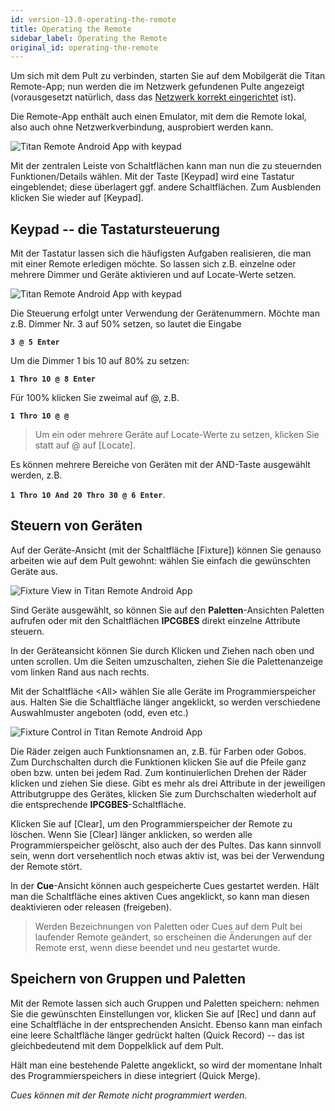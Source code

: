 ```yaml
---
id: version-13.0-operating-the-remote
title: Operating the Remote
sidebar_label: Operating the Remote
original_id: operating-the-remote
---
```


Um sich mit dem Pult zu verbinden, starten Sie auf dem Mobilgerät die
Titan Remote-App; nun werden die im Netzwerk gefundenen Pulte angezeigt
(vorausgesetzt natürlich, dass das [Netzwerk korrekt eingerichtet](setting-up-the-remote.md) ist).

Die Remote-App enthält auch einen Emulator, mit dem die Remote lokal,
also auch ohne Netzwerkverbindung, ausprobiert werden kann.

![Titan Remote Android App with keypad](/docs/images/Titan-Remote-Android-App-with-keypad.png)

Mit der zentralen Leiste von Schaltflächen kann man nun die zu
steuernden Funktionen/Details wählen. Mit der Taste \[Keypad\] wird 
eine Tastatur eingeblendet; diese überlagert ggf. andere Schaltflächen. 
Zum Ausblenden klicken Sie wieder auf \[Keypad\].

Keypad -- die Tastatursteuerung
-------------------------------

Mit der Tastatur lassen sich die häufigsten Aufgaben realisieren,
die man mit einer Remote erledigen möchte. So lassen sich z.B. einzelne
oder mehrere Dimmer und Geräte aktivieren und auf Locate-Werte setzen.

![Titan Remote Android App with keypad](/docs/images/Titan-Remote-Android-App-with-keypad.png)

Die Steuerung erfolgt unter Verwendung der Gerätenummern. Möchte man
z.B. Dimmer Nr. 3 auf 50% setzen, so lautet die Eingabe

**`3 @ 5 Enter`**

Um die Dimmer 1 bis 10 auf 80% zu setzen:

**`1 Thro 10 @ 8 Enter`**

Für 100% klicken Sie zweimal auf @, z.B.

**`1 Thro 10 @ @`**

> 	Um ein oder mehrere Geräte auf Locate-Werte zu setzen, klicken Sie statt
	auf @ auf \[Locate\].

Es können mehrere Bereiche von Geräten mit der AND-Taste ausgewählt
werden, z.B.

**`1 Thro 10 And 20 Thro 30 @ 6 Enter`**.

Steuern von Geräten
-------------------

Auf der Geräte-Ansicht (mit der Schaltfläche \[Fixture\]) können Sie
genauso arbeiten wie auf dem Pult gewohnt: wählen Sie einfach die
gewünschten Geräte aus.

![Fixture View in Titan Remote Android App](/docs/images/Fixture-View-in-Titan-Remote-Android-App.png)

Sind Geräte ausgewählt, so können Sie auf den **Paletten**-Ansichten
Paletten aufrufen oder mit den Schaltflächen **IPCGBES** direkt einzelne
Attribute steuern.

In der Geräteansicht können Sie durch Klicken und Ziehen nach oben und
unten scrollen. Um die Seiten umzuschalten, ziehen Sie die
Palettenanzeige vom linken Rand aus nach rechts.

Mit der Schaltfläche \<All\> wählen Sie alle Geräte im
Programmierspeicher aus. Halten Sie die Schaltfläche länger angeklickt,
so werden verschiedene Auswahlmuster angeboten (odd, even etc.)

![Fixture Control in Titan Remote Android App](/docs/images/Fixture-Control-in-Titan-Remote-Android-App.png)

Die Räder zeigen auch Funktionsnamen an, z.B. für Farben oder Gobos. Zum
Durchschalten durch die Funktionen klicken Sie auf die Pfeile ganz oben
bzw. unten bei jedem Rad. Zum kontinuierlichen Drehen der Räder klicken
und ziehen Sie diese. Gibt es mehr als drei Attribute in der jeweiligen
Attributgruppe des Gerätes, klicken Sie zum Durchschalten wiederholt auf
die entsprechende **IPCGBES**-Schaltfläche.

Klicken Sie auf \[Clear\], um den Programmierspeicher der Remote zu
löschen. Wenn Sie \[Clear\] länger anklicken, so werden alle
Programmierspeicher gelöscht, also auch der des Pultes. Das kann
sinnvoll sein, wenn dort versehentlich noch etwas aktiv ist, was bei der
Verwendung der Remote stört.

In der **Cue**-Ansicht können auch gespeicherte Cues gestartet werden. Hält
man die Schaltfläche eines aktiven Cues angeklickt, so kann man diesen
deaktivieren oder releasen (freigeben).

>	Werden Bezeichnungen von Paletten oder Cues auf dem Pult bei laufender 
	Remote geändert, so erscheinen die Änderungen auf der Remote erst, 
	wenn diese beendet und neu gestartet wurde.

Speichern von Gruppen und Paletten
----------------------------------

Mit der Remote lassen sich auch Gruppen und Paletten speichern: nehmen
Sie die gewünschten Einstellungen vor, klicken Sie auf \[Rec\] und dann
auf eine Schaltfläche in der entsprechenden Ansicht. Ebenso kann man
einfach eine leere Schaltfläche länger gedrückt halten (Quick Record) --
das ist gleichbedeutend mit dem Doppelklick auf dem Pult.

Hält man eine bestehende Palette angeklickt, so wird der momentane
Inhalt des Programmierspeichers in diese integriert (Quick Merge).

*Cues können mit der Remote nicht programmiert werden.*